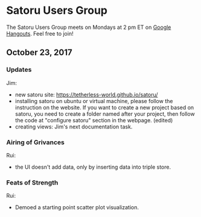 # Satoru Users Group

The Satoru Users Group meets on Mondays at 2 pm ET on [Google Hangouts](https://hangouts.google.com/call/4rcvTC_JIDA2UTkHeiBkAAEE). Feel free to join!

## October 23, 2017

### Updates
Jim:
- new satoru site: https://tetherless-world.github.io/satoru/
- installing satoru on ubuntu or virtual machine, please follow the instruction on the website. If you want to create a new project based on satoru, you need to create a folder named after your project, then follow the code at "configure satoru" section in the webpage. (edited)
- creating views: Jim's next documentation task.

### Airing of Grivances

Rui:
- the UI doesn't add data, only by inserting data into triple store.

### Feats of Strength

Rui:
- Demoed a starting point scatter plot visualization.
